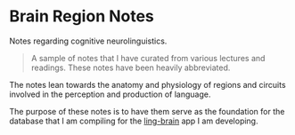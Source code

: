 # Brain Region Notes

Notes regarding cognitive neurolinguistics.

> A sample of notes that I have curated from various lectures and readings. These notes have been heavily abbreviated.

The notes lean towards the anatomy and physiology of regions and circuits involved in the perception and production of language.

The purpose of these notes is to have them serve as the foundation for the database that I am compiling for the [ling-brain](https://ling-brain.rubenasanchez.com) app I am developing.
